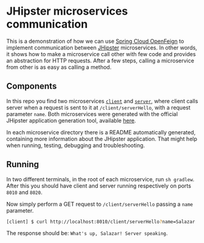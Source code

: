 # JHipster microservices communication

This is a demonstration of how we can use [Spring Cloud
OpenFeign](https://start.jhipster.tech/generate-application) to implement
communication between [JHipster](jhipster.tech/) microservices. In other words,
it shows how to make a microservice call other with few code and provides an
abstraction for HTTP requests. After a few steps, calling a microservice from
other is as easy as calling a method.


## Components

In this repo you find two microservices [`client`](./client) and
[`server`](./server), where client calls server when a request is sent to it at
`/client/serverHello`, with a request parameter `name`. Both microservices were
generated with the official JHipster application generation tool, available
[here](https://start.jhipster.tech/generate-application).

In each microservice directory there is a README automatically generated,
containing more information about the JHipster application. That might help
when running, testing, debugging and troubleshooting.


## Running

In two different terminals, in the root of each microservice, run `sh gradlew`.
After this you should have client and server running respectively on ports
`8010` and `8020`.

Now simply perform a GET request to `/client/serverHello` passing a `name`
parameter.

```bash
[client] $ curl http://localhost:8010/client/serverHello?name=Salazar
```

The response should be: `What's up, Salazar! Server speaking`.
